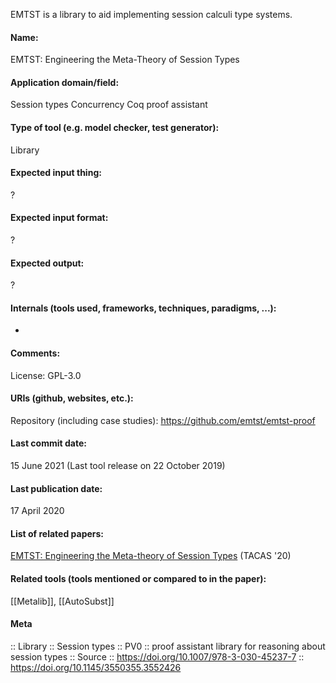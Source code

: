 EMTST is a library to aid implementing session calculi type systems.

#### Name:
EMTST: Engineering the Meta-Theory of Session Types

#### Application domain/field:
Session types
Concurrency
Coq proof assistant

#### Type of tool (e.g. model checker, test generator):
Library

#### Expected input thing:
?

#### Expected input format:
?

#### Expected output:
?

#### Internals (tools used, frameworks, techniques, paradigms, ...):
-

#### Comments:
License: GPL-3.0

#### URIs (github, websites, etc.):
Repository (including case studies): https://github.com/emtst/emtst-proof

#### Last commit date:
15 June 2021
(Last tool release on 22 October 2019)

#### Last publication date:
17 April 2020

#### List of related papers:
[EMTST: Engineering the Meta-theory of Session Types](https://doi.org/10.1007/978-3-030-45237-7_17) (TACAS '20)

#### Related tools (tools mentioned or compared to in the paper):
[[Metalib]], [[AutoSubst]]

#### Meta
:: Library
:: Session types
:: PV0 :: proof assistant library for reasoning about session types
:: Source :: https://doi.org/10.1007/978-3-030-45237-7 :: https://doi.org/10.1145/3550355.3552426
